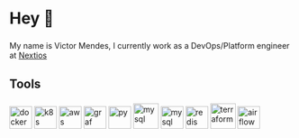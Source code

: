 <h1 align="left">Hey 👋 </h1>

###

My name is Victor Mendes, I currently work as a DevOps/Platform engineer at [Nextios](https://www.nextios.com.br/)

###

<h2 align="left">Tools</h2>

###

<div align="left">
  <img src="https://www.svgrepo.com/show/349342/docker.svg" height="40" alt="docker" />
  <img src="https://www.svgrepo.com/show/448233/kubernetes.svg" height="40" alt="k8s" />
  <img src="https://www.svgrepo.com/show/448266/aws.svg" height="40" alt="aws" />
  <img src="https://www.svgrepo.com/show/448228/grafana.svg" height="40" alt="graf" />
  <img src="https://www.svgrepo.com/show/452091/python.svg" height="40" alt="py" />
  <img src="https://www.svgrepo.com/show/303251/mysql-logo.svg" height="45" alt="mysql" />
  <img src="https://www.svgrepo.com/show/353929/jenkins.svg" height="40" alt="mysql" />
  <img src="https://www.svgrepo.com/show/303460/redis-logo.svg" height="40" alt="redis" />
  <img src="https://www.svgrepo.com/show/376353/terraform.svg" height="45" alt="terraform" />
  <img src="https://www.svgrepo.com/show/353380/airflow.svg" height="40" alt="airflow" />
  

  
</div>

###
